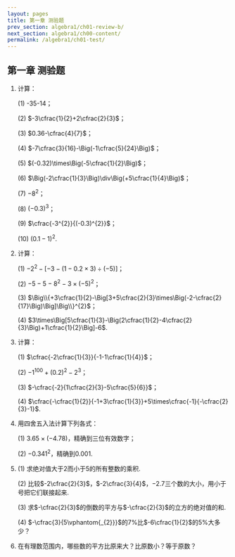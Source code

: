 ```yaml
---
layout: pages
title: 第一章 测验题
prev_section: algebra1/ch01-review-b/
next_section: algebra1/ch00-content/
permalink: /algebra1/ch01-test/
---
```


第一章 测验题
----

1.  计算：

    (1) -35-14；

    (2)  $-3\cfrac{1}{2}+2\cfrac{2}{3}$；

    (3)  $0.36-\cfrac{4}{7}$；

    (4)  $-7\cfrac{3}{16}-\Big(-1\cfrac{5}{24}\Big)$；

    (5)  $(-0.32)\times\Big(-5\cfrac{1}{2}\Big)$；

    (6)  $\Big(-2\cfrac{1}{3}\Big)\div\Big(+5\cfrac{1}{4}\Big)$；

    (7)  $-8^{2}$；

    (8)  $(-0.3)^{3}$；

    (9)  $\cfrac{-3^{2}}{(-0.3)^{2}}$；

    (10) $(0.1-1)^{2}$.

2.  计算：

    (1)  $-2^{2}-[-3-(1-0.2\times3)\div(-5)]$；

    (2)  $-5-5-8^{2}-3\times(-5)^{2}$；

    (3)  $\Big\\{+3\cfrac{1}{2}-\Big[3+5\cfrac{2}{3}\times\Big(-2-\cfrac{2}{17}\Big)\Big]\Big\\}^{2}$；

    (4)  $3\times\Big[5\cfrac{1}{3}-\Big(2\cfrac{1}{2}-4\cfrac{2}{3}\Big)+1\cfrac{1}{2}\Big]-6$.

3.  计算：

    (1)  $\cfrac{-2\cfrac{1}{3}}{-1-1\cfrac{1}{4}}$；

    (2)  $-1^{100}+(0.2)^{2}-2^{3}$；

    (3)  $-\cfrac{-2}{1\cfrac{2}{3}-5\cfrac{5}{6}}$；

    (4)  $\cfrac{-\cfrac{1}{2}}{-1+3\cfrac{1}{3}}+5\times\cfrac{-1}{-\cfrac{2}{3}-1}$.

4.  用四舍五入法计算下列各式：

    (1)  $3.65\times(-4.78)$，精确到三位有效数字；

    (2)  $-0.341^{2}$，精确到0.001.

5.  (1)  求绝对值大于$2$而小于$5$的所有整数的乘积.

    (2)  比较$-2\cfrac{2}{3}$，$-2\cfrac{3}{4}$，$-2.7$三个数的大小，用小于号把它们联接起来.

    (3)  求$-\cfrac{2}{3}$的倒数的平方与$-\cfrac{2}{3}$的立方的绝对值的和.

    (4)  $-\cfrac{3}{5\vphantom{_{2}}}$的$7$%比$-6\cfrac{1}{2}$的$5$%大多少？

6.  在有理数范围内，哪些数的平方比原来大？比原数小？等于原数？

